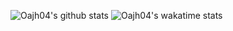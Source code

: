 ![Oajh04's github stats](https://github-readme-stats.vercel.app/api?username=oajh04&show_icons=true)
![Oajh04's wakatime stats](https://github-readme-stats.vercel.app/api/wakatime?username=Oajh04)
